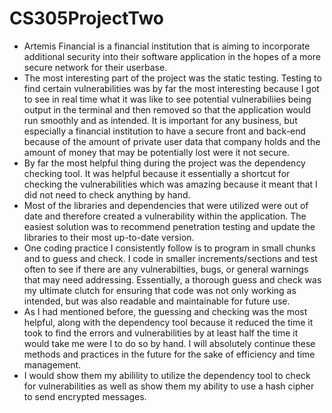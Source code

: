 # CS305ProjectTwo
* Artemis Financial is a financial institution that is aiming to incorporate additional security into their software application in the hopes of a more secure network for their userbase.
* The most interesting part of the project was the static testing. Testing to find certain vulnerabilities was by far the most interesting because I got to see in real time what it was like to see potential vulnerabiliies being output in the terminal and then removed so that the application would run smoothly and as intended. It is important for any business, but especially a financial institution to have a secure front and back-end because of the amount of private user data that company holds and the amount of money that may be potentially lost were it not secure. 
* By far the most helpful thing during the project was the dependency checking tool. It was helpful because it essentially a shortcut for checking the vulnerabilities which was amazing because it meant that I did not need to check anything by hand.
* Most of the libraries and dependencies that were utilized were out of date and therefore created a vulnerability within the application. The easiest solution was to recommend penetration testing and update the libraries to their most up-to-date version. 
* One coding practice I consistently follow is to program in small chunks and to guess and check. I code in smaller increments/sections and test often to see if there are any vulnerabilties, bugs, or general warnings that may need addressing. Essentially, a thorough guess and check was my ultimate clutch for ensuring that code was not only working as intended, but was also readable and maintainable for future use. 
* As I had mentioned before, the guessing and checking was the most helpful, along with the dependency tool because it reduced the time it took to find the errors and vulnerabilities by at least half the time it would take me were I to do so by hand. I will absolutely continue these methods and practices in the future for the sake of efficiency and time management.
* I would show them my abilility to utilize the dependency tool to check for vulnerabilities as well as show them my ability to use a hash cipher to send encrypted messages.
